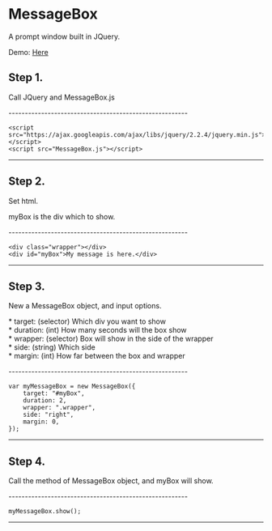 # MessageBox
A prompt window built in JQuery.


Demo: <a href='https://www2.cs.ccu.edu.tw/~ltc98u/MessageBox/'>Here</a>


<h2>Step 1.</h2>
<p>Call JQuery and MessageBox.js</p>
-------------------------------------------------------

    <script src="https://ajax.googleapis.com/ajax/libs/jquery/2.2.4/jquery.min.js"></script>
    <script src="MessageBox.js"></script>
	
-------------------------------------------------------


<h2>Step 2.</h2>
<p>Set html.</p>
<p>myBox is the div which to show.</p>
-------------------------------------------------------

    <div class="wrapper"></div>
    <div id="myBox">My message is here.</div>
	
-------------------------------------------------------


<h2>Step 3.</h2>
<p>New a MessageBox object, and input options.</p>
<p>
* target: (selector) Which div you want to show <br />
* duration: (int) How many seconds will the box show <br />
* wrapper: (selector) Box will show in the side of the wrapper <br />
* side: (string) Which side <br />
* margin: (int) How far between the box and wrapper <br />
</p>
-------------------------------------------------------

    var myMessageBox = new MessageBox({
        target: "#myBox",
        duration: 2,
        wrapper: ".wrapper",
        side: "right",
        margin: 0,
    });
	
-------------------------------------------------------


<h2>Step 4.</h2>
<p>Call the method of MessageBox object, and myBox will show.</p>
-------------------------------------------------------

    myMessageBox.show();
	
-------------------------------------------------------

